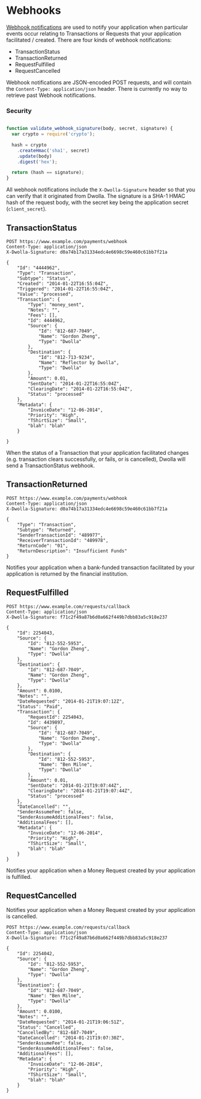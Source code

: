 # Webhooks

[Webhook notifications](https://developers.dwolla.com/dev/pages/guides/using_webhooks) are used to notify your application when particular events occur relating to Transactions or Requests that your application facilitated / created.  There are four kinds of webhook notifications:

- TransactionStatus
- TransactionReturned
- RequestFulfilled
- RequestCancelled

Webhook notifications are JSON-encoded POST requests, and will contain the `Content-Type: application/json` header.  There is currently no way to retrieve past Webhook notifications.

### Security

```js

function validate_webhook_signature(body, secret, signature) {
  var crypto = require('crypto');

  hash = crypto
    .createHmac('sha1', secret)
    .update(body)
    .digest('hex');

  return (hash == signature);
}

```

All webhook notifications include the `X-Dwolla-Signature` header so that you can verify that it originated from Dwolla.  The signature is a SHA-1 HMAC hash of the request body, with the secret key being the application secret (`client_secret`). 

## TransactionStatus

```always
POST https://www.example.com/payments/webhook
Content-Type: application/json
X-Dwolla-Signature: d0a74b17a31334edc4e6698c59e460c61bb7f21a

{
    "Id": "4444962",
    "Type": "Transaction",
    "Subtype": "Status",
    "Created": "2014-01-22T16:55:04Z",
    "Triggered": "2014-01-22T16:55:04Z",
    "Value": "processed",
    "Transaction": {
        "Type": "money_sent",
        "Notes": "",
        "Fees": [],
        "Id": 4444962,
        "Source": {
            "Id": "812-687-7049",
            "Name": "Gordon Zheng",
            "Type": "Dwolla"
        },
        "Destination": {
            "Id": "812-713-9234",
            "Name": "Reflector by Dwolla",
            "Type": "Dwolla"
        },
        "Amount": 0.01,
        "SentDate": "2014-01-22T16:55:04Z",
        "ClearingDate": "2014-01-22T16:55:04Z",
        "Status": "processed"
    },
    "Metadata": {
        "InvoiceDate": "12-06-2014",
        "Priority": "High",
        "TShirtSize": "Small",
        "blah": "blah"
    }

}
```

When the status of a Transaction that your application facilitated changes (e.g. transaction clears successfully, or fails, or is cancelled), Dwolla will send a TransactionStatus webhook.

## TransactionReturned

```always
POST https://www.example.com/payments/webhook
Content-Type: application/json
X-Dwolla-Signature: d0a74b17a31334edc4e6698c59e460c61bb7f21a

{
    "Type": "Transaction",
    "Subtype": "Returned",
    "SenderTransactionId": "489977",
    "ReceiverTransactionId": "489978",
    "ReturnCode": "01",
    "ReturnDescription": "Insufficient Funds"
}
```

Notifies your application when a bank-funded transaction facilitated by your application is returned by the financial institution.

## RequestFulfilled

```always
POST https://www.example.com/requests/callback
Content-Type: application/json
X-Dwolla-Signature: f71c2f49a87b6d0a662f449b7dbb83a5c918e237

{
    "Id": 2254043,
    "Source": {
        "Id": "812-552-5953",
        "Name": "Gordon Zheng",
        "Type": "Dwolla"
    },
    "Destination": {
        "Id": "812-687-7049",
        "Name": "Gordon Zheng",
        "Type": "Dwolla"
    },
    "Amount": 0.0100,
    "Notes": "",
    "DateRequested": "2014-01-21T19:07:12Z",
    "Status": "Paid",
    "Transaction": {
        "RequestId": 2254043,
        "Id": 4439897,
        "Source": {
            "Id": "812-687-7049",
            "Name": "Gordon Zheng",
            "Type": "Dwolla"
        },
        "Destination": {
            "Id": "812-552-5953",
            "Name": "Ben Milne",
            "Type": "Dwolla"
        },
        "Amount": 0.01,
        "SentDate": "2014-01-21T19:07:44Z",
        "ClearingDate": "2014-01-21T19:07:44Z",
        "Status": "processed"
    },
    "DateCancelled": "",
    "SenderAssumeFee": false,
    "SenderAssumeAdditionalFees": false,
    "AdditionalFees": [],
    "Metadata": {
        "InvoiceDate": "12-06-2014",
        "Priority": "High",
        "TShirtSize": "Small",
        "blah": "blah"
    }
}
```

Notifies your application when a Money Request created by your application is fulfilled.

## RequestCancelled

Notifies your application when a Money Request created by your application is cancelled.

```always
POST https://www.example.com/requests/callback
Content-Type: application/json
X-Dwolla-Signature: f71c2f49a87b6d0a662f449b7dbb83a5c918e237

{
    "Id": 2254042,
    "Source": {
        "Id": "812-552-5953",
        "Name": "Gordon Zheng",
        "Type": "Dwolla"
    },
    "Destination": {
        "Id": "812-687-7049",
        "Name": "Ben Milne",
        "Type": "Dwolla"
    },
    "Amount": 0.0100,
    "Notes": "",
    "DateRequested": "2014-01-21T19:06:51Z",
    "Status": "Cancelled",
    "CancelledBy": "812-687-7049",
    "DateCancelled": "2014-01-21T19:07:30Z",
    "SenderAssumeFee": false,
    "SenderAssumeAdditionalFees": false,
    "AdditionalFees": [],
    "Metadata": {
        "InvoiceDate": "12-06-2014",
        "Priority": "High",
        "TShirtSize": "Small",
        "blah": "blah"
    }
}
```

